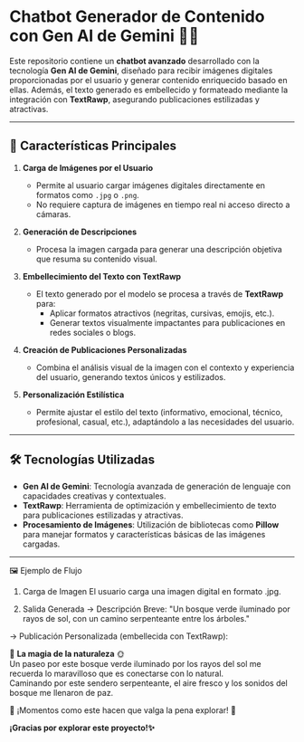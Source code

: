# Chatbot Generador de Contenido con Gen AI de Gemini 🌟🤖

Este repositorio contiene un **chatbot avanzado** desarrollado con la tecnología **Gen AI de Gemini**, diseñado para recibir imágenes digitales proporcionadas por el usuario y generar contenido enriquecido basado en ellas. Además, el texto generado es embellecido y formateado mediante la integración con **TextRawp**, asegurando publicaciones estilizadas y atractivas.

---

## 🚀 **Características Principales**

1. **Carga de Imágenes por el Usuario**  
   - Permite al usuario cargar imágenes digitales directamente en formatos como `.jpg` o `.png`.  
   - No requiere captura de imágenes en tiempo real ni acceso directo a cámaras.

2. **Generación de Descripciones**  
   - Procesa la imagen cargada para generar una descripción objetiva que resuma su contenido visual.

3. **Embellecimiento del Texto con TextRawp**  
   - El texto generado por el modelo se procesa a través de **TextRawp** para:  
     - Aplicar formatos atractivos (negritas, cursivas, emojis, etc.).  
     - Generar textos visualmente impactantes para publicaciones en redes sociales o blogs.  

4. **Creación de Publicaciones Personalizadas**  
   - Combina el análisis visual de la imagen con el contexto y experiencia del usuario, generando textos únicos y estilizados.

5. **Personalización Estilística**  
   - Permite ajustar el estilo del texto (informativo, emocional, técnico, profesional, casual, etc.), adaptándolo a las necesidades del usuario.

---

## 🛠️ **Tecnologías Utilizadas**

- **Gen AI de Gemini**: Tecnología avanzada de generación de lenguaje con capacidades creativas y contextuales.  
- **TextRawp**: Herramienta de optimización y embellecimiento de texto para publicaciones estilizadas y atractivas.  
- **Procesamiento de Imágenes**: Utilización de bibliotecas como **Pillow** para manejar formatos y características básicas de las imágenes cargadas.   

---

🖼️ Ejemplo de Flujo
1. Carga de Imagen
El usuario carga una imagen digital en formato .jpg.

2. Salida Generada
-> Descripción Breve:
"Un bosque verde iluminado por rayos de sol, con un camino serpenteante entre los árboles."

-> Publicación Personalizada (embellecida con TextRawp):

🌿 **La magia de la naturaleza** 🌞  
Un paseo por este bosque verde iluminado por los rayos del sol me recuerda lo maravilloso que es conectarse con lo natural.  
Caminando por este sendero serpenteante, el aire fresco y los sonidos del bosque me llenaron de paz.  

🌟 ¡Momentos como este hacen que valga la pena explorar! 🌳

**¡Gracias por explorar este proyecto!✨**
